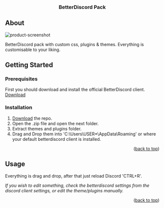 <div id="top"></div>
<br>
<div align="center">
  <h3 align="center">BetterDiscord Pack</h3>
</div>

<!-- ABOUT THE PROJECT -->
## About

![product-screenshot](https://i.imgur.com/kRvAhLT.png)

BetterDiscord pack with custom css, plugins & themes. Everything is customisable to your liking.

<!-- GETTING STARTED -->
## Getting Started
### Prerequisites

First you should download and install the official BetterDiscord client. [Download](https://betterdiscord.app/)

### Installation

1. [Download](https://github.com/Lund1337/betterdiscord/archive/refs/heads/main.zip) the repo.
2. Open the .zip file and open the next folder.
3. Extract themes and plugins folder.
4. Drag and Drop them into 'C:\Users\USER*\AppData\Roaming' or where your default betterdiscord client is installed.

<p align="right">(<a href="#top">back to top</a>)</p>



<!-- USAGE EXAMPLES -->
## Usage

Everything is drag and drop, after that just reload Discord 'CTRL+R'.

_If you wish to edit something, check the betterdiscord settings from the discord client settings, or edit the theme/plugins manually._

<p align="right">(<a href="#top">back to top</a>)</p>

